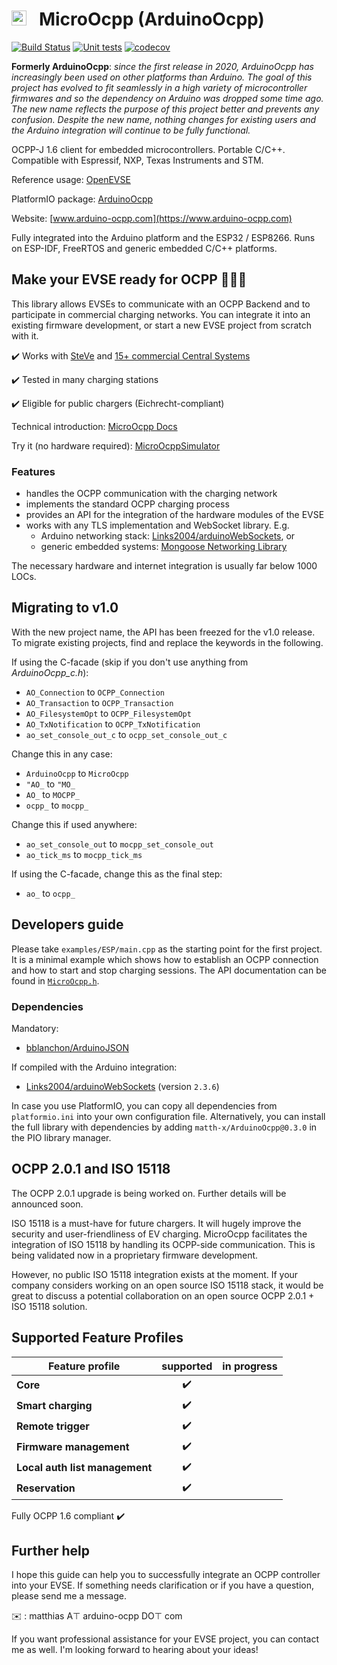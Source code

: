 # <img src="https://user-images.githubusercontent.com/63792403/133922028-fefc8abb-fde9-460b-826f-09a458502d17.png" alt="Icon" height="24"> &nbsp; MicroOcpp (ArduinoOcpp)

[![Build Status]( https://github.com/matth-x/MicroOcpp/workflows/PlatformIO%20CI/badge.svg)](https://github.com/matth-x/MicroOcpp/actions)
[![Unit tests]( https://github.com/matth-x/MicroOcpp/workflows/Unit%20tests/badge.svg)](https://github.com/matth-x/MicroOcpp/actions)
[![codecov](https://codecov.io/github/matth-x/ArduinoOcpp/branch/develop/graph/badge.svg?token=UN6LO96HM7)](https://codecov.io/github/matth-x/ArduinoOcpp)

**Formerly ArduinoOcpp**: *since the first release in 2020, ArduinoOcpp has increasingly been used on other platforms than Arduino. The goal of this project has evolved to fit seamlessly in a high variety of microcontroller firmwares and so the dependency on Arduino was dropped some time ago. The new name reflects the purpose of this project better and prevents any confusion. Despite the new name, nothing changes for existing users and the Arduino integration will continue to be fully functional.*

OCPP-J 1.6 client for embedded microcontrollers. Portable C/C++. Compatible with Espressif, NXP, Texas Instruments and STM.

Reference usage: [OpenEVSE](https://github.com/OpenEVSE/ESP32_WiFi_V4.x/blob/master/src/ocpp.cpp)

PlatformIO package: [ArduinoOcpp](https://platformio.org/lib/show/11975/ArduinoOcpp)

Website: [www.arduino-ocpp.com](https://www.arduino-ocpp.com)

Fully integrated into the Arduino platform and the ESP32 / ESP8266. Runs on ESP-IDF, FreeRTOS and generic embedded C/C++ platforms.

## Make your EVSE ready for OCPP :car::electric_plug::battery:

This library allows EVSEs to communicate with an OCPP Backend and to participate in commercial charging networks. You can integrate it into an existing firmware development, or start a new EVSE project from scratch with it.

:heavy_check_mark: Works with [SteVe](https://github.com/RWTH-i5-IDSG/steve) and [15+ commercial Central Systems](https://www.arduino-ocpp.com/#h.314525e8447cc93c_81)

:heavy_check_mark: Tested in many charging stations

:heavy_check_mark: Eligible for public chargers (Eichrecht-compliant)

Technical introduction: [MicroOcpp Docs](https://matth-x.github.io/MicroOcpp/intro-tech)

Try it (no hardware required): [MicroOcppSimulator](https://github.com/matth-x/MicroOcppSimulator)

### Features

- handles the OCPP communication with the charging network
- implements the standard OCPP charging process
- provides an API for the integration of the hardware modules of the EVSE
- works with any TLS implementation and WebSocket library. E.g.
   - Arduino networking stack: [Links2004/arduinoWebSockets](https://github.com/Links2004/arduinoWebSockets), or
   - generic embedded systems: [Mongoose Networking Library](https://github.com/cesanta/mongoose)

The necessary hardware and internet integration is usually far below 1000 LOCs.

## Migrating to v1.0

With the new project name, the API has been freezed for the v1.0 release. To migrate existing projects, find and replace the keywords in the following.

If using the C-facade (skip if you don't use anything from *ArduinoOcpp_c.h*):
- `AO_Connection` to `OCPP_Connection`
- `AO_Transaction` to `OCPP_Transaction`
- `AO_FilesystemOpt` to `OCPP_FilesystemOpt`
- `AO_TxNotification` to `OCPP_TxNotification`
- `ao_set_console_out_c` to `ocpp_set_console_out_c`

Change this in any case:
- `ArduinoOcpp` to `MicroOcpp`
- `"AO_` to `"MO_`
- `AO_` to `MOCPP_`
- `ocpp_` to `mocpp_`

Change this if used anywhere:
- `ao_set_console_out` to `mocpp_set_console_out`
- `ao_tick_ms` to `mocpp_tick_ms`

If using the C-facade, change this as the final step:
- `ao_` to `ocpp_`

## Developers guide

Please take `examples/ESP/main.cpp` as the starting point for the first project. It is a minimal example which shows how to establish an OCPP connection and how to start and stop charging sessions. The API documentation can be found in [`MicroOcpp.h`](https://github.com/matth-x/MicroOcpp/blob/master/src/MicroOcpp.h).

### Dependencies

Mandatory:

- [bblanchon/ArduinoJSON](https://github.com/bblanchon/ArduinoJson)

If compiled with the Arduino integration:

- [Links2004/arduinoWebSockets](https://github.com/Links2004/arduinoWebSockets) (version `2.3.6`)

In case you use PlatformIO, you can copy all dependencies from `platformio.ini` into your own configuration file. Alternatively, you can install the full library with dependencies by adding `matth-x/ArduinoOcpp@0.3.0` in the PIO library manager.

## OCPP 2.0.1 and ISO 15118

The OCPP 2.0.1 upgrade is being worked on. Further details will be announced soon.

ISO 15118 is a must-have for future chargers. It will hugely improve the security and user-friendliness of EV charging. MicroOcpp facilitates the integration of ISO 15118 by handling its OCPP-side communication. This is being validated now in a proprietary firmware development.

However, no public ISO 15118 integration exists at the moment. If your company considers working on an open source ISO 15118 stack, it would be great to discuss a potential collaboration on an open source OCPP 2.0.1 + ISO 15118 solution.

## Supported Feature Profiles

| Feature profile | supported | in progress |
| -------------- | :---------: | :-----------: |
| **Core** | :heavy_check_mark: |
| **Smart charging** | :heavy_check_mark: |
| **Remote trigger** | :heavy_check_mark: |
| **Firmware management** | :heavy_check_mark: |
| **Local auth list management** | :heavy_check_mark: |
| **Reservation** | :heavy_check_mark: |

Fully OCPP 1.6 compliant :heavy_check_mark:

## Further help

I hope this guide can help you to successfully integrate an OCPP controller into your EVSE. If something needs clarification or if you have a question, please send me a message.

:envelope: : matthias A⊤ arduino-ocpp DО⊤ com

If you want professional assistance for your EVSE project, you can contact me as well. I'm looking forward to hearing about your ideas!

